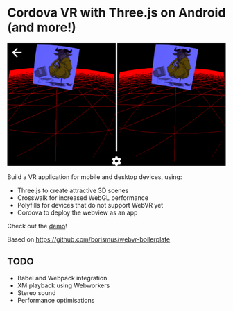 # Cordova VR with Three.js on Android (and more!)

![App running on Android](docs/screen.png "Android")

Build a VR application for mobile and desktop devices, using:

 - Three.js to create attractive 3D scenes
 - Crosswalk for increased WebGL performance
 - Polyfills for devices that do not support WebVR yet
 - Cordova to deploy the webview as an app

Check out the [demo](https://zedr.github.io/cordova_vr/www/)!

Based on https://github.com/borismus/webvr-boilerplate

## TODO

 - Babel and Webpack integration
 - XM playback using Webworkers
 - Stereo sound
 - Performance optimisations
